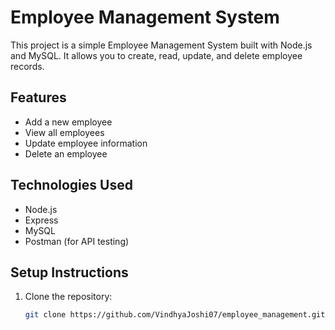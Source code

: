 # Employee Management System

This project is a simple Employee Management System built with Node.js and MySQL. It allows you to create, read, update, and delete employee records.

## Features

- Add a new employee
- View all employees
- Update employee information
- Delete an employee

## Technologies Used

- Node.js
- Express
- MySQL
- Postman (for API testing)

## Setup Instructions

1. Clone the repository:
   ```bash
   git clone https://github.com/VindhyaJoshi07/employee_management.git
